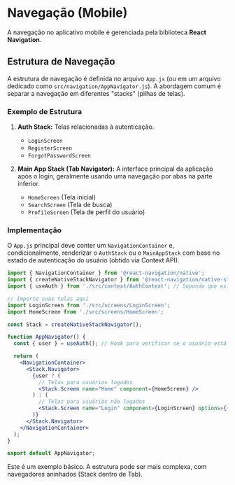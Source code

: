 # Navegação (Mobile)

A navegação no aplicativo mobile é gerenciada pela biblioteca **React Navigation**.

## Estrutura de Navegação

A estrutura de navegação é definida no arquivo `App.js` (ou em um arquivo dedicado como `src/navigation/AppNavigator.js`). A abordagem comum é separar a navegação em diferentes "stacks" (pilhas de telas).

### Exemplo de Estrutura

1.  **Auth Stack:** Telas relacionadas à autenticação.
    - `LoginScreen`
    - `RegisterScreen`
    - `ForgotPasswordScreen`

2.  **Main App Stack (Tab Navigator):** A interface principal da aplicação após o login, geralmente usando uma navegação por abas na parte inferior.
    - `HomeScreen` (Tela inicial)
    - `SearchScreen` (Tela de busca)
    - `ProfileScreen` (Tela de perfil do usuário)

### Implementação

O `App.js` principal deve conter um `NavigationContainer` e, condicionalmente, renderizar o `AuthStack` ou o `MainAppStack` com base no estado de autenticação do usuário (obtido via Context API).

```jsx
import { NavigationContainer } from '@react-navigation/native';
import { createNativeStackNavigator } from '@react-navigation/native-stack';
import { useAuth } from './src/context/AuthContext'; // Supondo que exista

// Importe suas telas aqui
import LoginScreen from './src/screens/LoginScreen';
import HomeScreen from './src/screens/HomeScreen';

const Stack = createNativeStackNavigator();

function AppNavigator() {
  const { user } = useAuth(); // Hook para verificar se o usuário está logado

  return (
    <NavigationContainer>
      <Stack.Navigator>
        {user ? (
          // Telas para usuários logados
          <Stack.Screen name="Home" component={HomeScreen} />
        ) : (
          // Telas para usuários não logados
          <Stack.Screen name="Login" component={LoginScreen} options={{ headerShown: false }} />
        )}
      </Stack.Navigator>
    </NavigationContainer>
  );
}

export default AppNavigator;
```
Este é um exemplo básico. A estrutura pode ser mais complexa, com navegadores aninhados (Stack dentro de Tab).